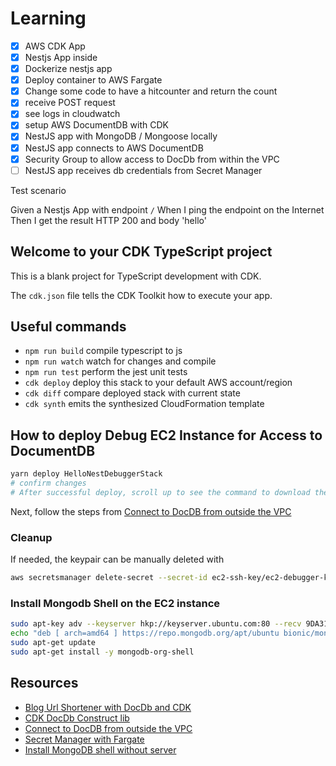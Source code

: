 # Learning

- [x] AWS CDK App
- [x] Nestjs App inside
- [x] Dockerize nestjs app
- [x] Deploy container to AWS Fargate
- [x] Change some code to have a hitcounter and return the count
- [x] receive POST request
- [x] see logs in cloudwatch
- [x] setup AWS DocumentDB with CDK
- [x] NestJS app with MongoDB / Mongoose locally
- [x] NestJS app connects to AWS DocumentDB
- [x] Security Group to allow access to DocDb from within the VPC
- [ ] NestJS app receives db credentials from Secret Manager

Test scenario

Given a Nestjs App with endpoint `/`
When I ping the endpoint on the Internet
Then I get the result HTTP 200 and body 'hello'

## Welcome to your CDK TypeScript project

This is a blank project for TypeScript development with CDK.

The `cdk.json` file tells the CDK Toolkit how to execute your app.

## Useful commands

- `npm run build` compile typescript to js
- `npm run watch` watch for changes and compile
- `npm run test` perform the jest unit tests
- `cdk deploy` deploy this stack to your default AWS account/region
- `cdk diff` compare deployed stack with current state
- `cdk synth` emits the synthesized CloudFormation template

## How to deploy Debug EC2 Instance for Access to DocumentDB

```bash
yarn deploy HelloNestDebuggerStack
# confirm changes
# After successful deploy, scroll up to see the command to download the private key to use for ssh.
```

Next, follow the steps from [Connect to DocDB from outside the VPC](https://docs.aws.amazon.com/documentdb/latest/developerguide/connect-from-outside-a-vpc.html?sc_channel=sm&sc_campaign=Support&sc_publisher=TWITTER&sc_country=Global&sc_geo=GLOBAL&sc_outcome=AWS%20Support&trk=Support_TWITTER&sc_content=Support)

### Cleanup

If needed, the keypair can be manually deleted with

```bash
aws secretsmanager delete-secret --secret-id ec2-ssh-key/ec2-debugger-keypair/private --force-delete-without-recovery --profile typescriptteatime
```

### Install Mongodb Shell on the EC2 instance

```bash
sudo apt-key adv --keyserver hkp://keyserver.ubuntu.com:80 --recv 9DA31620334BD75D9DCB49F368818C72E52529D4
echo "deb [ arch=amd64 ] https://repo.mongodb.org/apt/ubuntu bionic/mongodb-org/4.0 multiverse" | sudo tee /etc/apt/sources.list.d/mongodb-org-4.0.list
sudo apt-get update
sudo apt-get install -y mongodb-org-shell
```

## Resources

- [Blog Url Shortener with DocDb and CDK](https://medium.com/tysonworks/create-and-deploy-simple-url-shortener-with-aws-cdk-and-documentdb-875ab99d51f5)
- [CDK DocDb Construct lib](https://docs.aws.amazon.com/cdk/api/latest/docs/aws-docdb-readme.html)
- [Connect to DocDB from outside the VPC](https://docs.aws.amazon.com/documentdb/latest/developerguide/connect-from-outside-a-vpc.html?sc_channel=sm&sc_campaign=Support&sc_publisher=TWITTER&sc_country=Global&sc_geo=GLOBAL&sc_outcome=AWS%20Support&trk=Support_TWITTER&sc_content=Support)
- [Secret Manager with Fargate](https://aws.amazon.com/de/blogs/compute/securing-credentials-using-aws-secrets-manager-with-aws-fargate/)
- [Install MongoDB shell without server](https://askubuntu.com/questions/1127055/install-mongodb-shell-client-without-server)
